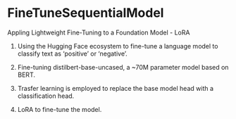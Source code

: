 # FineTuneSequentialModel

Appling Lightweight Fine-Tuning to a Foundation Model - LoRA

1. Using the Hugging Face ecosystem to fine-tune a language model to classify text as ‘positive’ or ‘negative’.

2. Fine-tuning distilbert-base-uncased, a ~70M parameter model based on BERT.

3. Trasfer learning is employed to replace the base model head with a classification head.

4. LoRA to fine-tune the model.
